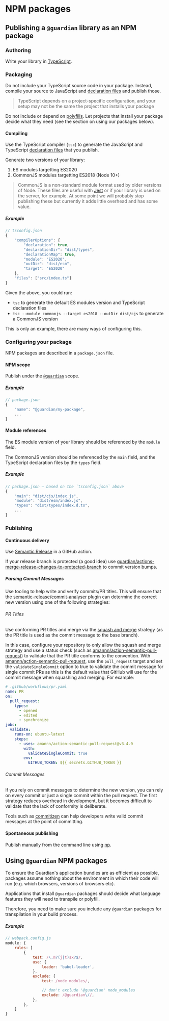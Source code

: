 # NPM packages

<!-- START doctoc generated TOC please keep comment here to allow auto update -->
<!-- END doctoc generated TOC please keep comment here to allow auto update -->

## Publishing a `@guardian` library as an NPM package

### Authoring

Write your library in [TypeScript](https://www.typescriptlang.org).

### Packaging

Do not include your TypeScript source code in your package. Instead, compile your source to JavaScript and [declaration files](https://www.typescriptlang.org/docs/handbook/declaration-files/introduction.html) and publish those.

> TypeScript depends on a project-specific configuration, and your setup may not be the same the project that installs your package

Do not include or depend on [polyfills](https://developer.mozilla.org/en-US/docs/Glossary/Polyfill). Let projects that install your package decide what they need (see the section on using our packages below).

#### Compiling

Use the TypeScript compiler (`tsc`) to generate the JavaScript and TypeScript [declaration files](https://www.typescriptlang.org/docs/handbook/declaration-files/introduction.html) that you publish.

Generate two versions of your library:

1. ES modules targetting ES2020
2. CommonJS modules targetting ES2018 (Node 10+)

> CommonJS is a non-standard module format used by older versions of Node. These files are useful with [Jest](https://jestjs.io/) or if your library is used on the server, for example. At some point we will probably stop publishing these but currently it adds little overhead and has some value.

##### Example

```js
// tsconfig.json
{
	"compilerOptions": {
		"declaration": true,
		"declarationDir": "dist/types",
		"declarationMap": true,
		"module": "ES2020",
		"outDir": "dist/esm",
		"target": "ES2020"
	},
	"files": ["src/index.ts"]
}
```

Given the above, you could run:

-   `tsc` to generate the default ES modules version and TypeScript declaration files
-   `tsc --module commonjs --target es2018 --outDir dist/cjs` to generate a CommonJS version

This is only an example, there are many ways of configuring this.

### Configuring your package

NPM packages are described in a `package.json` file.

#### NPM scope

Publish under the [`@guardian`](https://www.npmjs.com/org/guardian) scope.

##### Example

```js
// package.json
{
	"name": "@guardian/my-package",
	...
}
```

#### Module references

The ES module version of your library should be referenced by the `module` field.

The CommonJS version should be referenced by the `main` field, and the TypeScript declaration files by the `types` field.

##### Example

```js
// package.json – based on the `tsconfig.json` above
{
	"main": "dist/cjs/index.js",
	"module": "dist/esm/index.js",
	"types": "dist/types/index.d.ts",
	...
}
```

### Publishing

#### Continuous delivery

Use [Semantic Release](https://github.com/semantic-release/semantic-release) in a GitHub action.

If your release branch is protected (a good idea) use [guardian/actions-merge-release-changes-to-protected-branch](https://github.com/guardian/actions-merge-release-changes-to-protected-branch) to commit version bumps.

##### **Parsing Commit Messages**

Use tooling to help write and verify commits/PR titles. This will ensure that the [semantic-release/commit-analyser](https://github.com/semantic-release/commit-analyzer) plugin can determine the correct new version using one of the following strategies:

###### PR Titles

Use conforming PR titles and merge via the [squash and merge](https://docs.github.com/en/github/collaborating-with-issues-and-pull-requests/about-pull-request-merges#squash-and-merge-your-pull-request-commits) strategy (as the PR title is used as the commit message to the base branch).

In this case, configure your repository to only allow the squash and merge strategy and use a status check (such as [amannn/action-semantic-pull-request](https://github.com/marketplace/actions/semantic-pull-request)) to validate that the PR title conforms to the convention. With [amannn/action-semantic-pull-request](https://github.com/marketplace/actions/semantic-pull-request), use the `pull_request` target and set the `validateSingleCommit` option to true to validate the commit message for single commit PRs as this is the default value that GitHub will use for the commit message when squashing and merging. For example:

```yaml
# .github/workflows/pr.yaml
name: PR
on:
  pull_request:
    types:
      - opened
      - edited
      - synchronize
jobs:
  validate:
    runs-on: ubuntu-latest
    steps:
      - uses: amannn/action-semantic-pull-request@v3.4.0
        with:
          validateSingleCommit: true
        env:
          GITHUB_TOKEN: ${{ secrets.GITHUB_TOKEN }}
```

###### Commit Messages

If you rely on commit messages to determine the new version, you can rely on every commit or just a single commit within the pull request. The first strategy reduces overhead in development, but it becomes difficult to validate that the lack of conformity is deliberate.

Tools such as [commitizen](https://github.com/commitizen/cz-cli) can help developers write valid commit messages at the point of committing.

#### Spontaneous publishing

Publish manually from the command line using [np](https://www.npmjs.com/package/np).

## Using `@guardian` NPM packages

To ensure the Guardian's application bundles are as efficient as possible, packages assume nothing about the environment in which their code will run (e.g. which browsers, versions of browsers etc).

Applications that install `@guardian` packages should decide what language features they will need to transpile or polyfill.

Therefore, you need to make sure you include any `@guardian` packages for transpilation in your build process.

##### Example

```js
// webpack.config.js
module: {
	rules: [
		{
			test: /\.m?(j|t)sx?$/,
			use: {
				loader: 'babel-loader',
			},
			exclude: {
				test: /node_modules/,

				// don't exclude '@guardian' node_modules
				exclude: /@guardian\//,
			},
		},
	]
}
```
